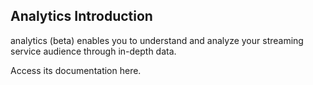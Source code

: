 ## Analytics Introduction

analytics (beta) enables you to understand and analyze your streaming service audience through in-depth data.

Access its documentation here.
